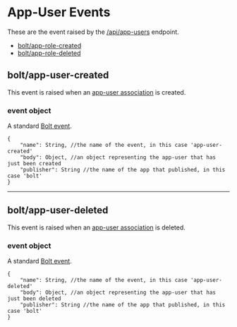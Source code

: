 # App-User Events

These are the event raised by the [/api/app-users](/app-users-api.md) endpoint.

* [bolt/app-role-created](#boltapp-user-created)
* [bolt/app-role-deleted](#boltapp-user-deleted)

## bolt/app-user-created

This event is raised when an [app-user association](/app-user-object.md) is created.

### event object

A standard [Bolt event](/bolt-event.md).

```
{
    "name": String, //the name of the event, in this case 'app-user-created'
    "body": Object, //an object representing the app-user that has just been created
    "publisher": String //the name of the app that published, in this case 'bolt'
}
```

---

## bolt/app-user-deleted

This event is raised when an [app-user association](/app-user-object.md) is deleted.

### event object

A standard [Bolt event](/bolt-event.md).

```
{
    "name": String, //the name of the event, in this case 'app-user-deleted'
    "body": Object, //an object representing the app-user that has just been deleted
    "publisher": String //the name of the app that published, in this case 'bolt'
}
```



